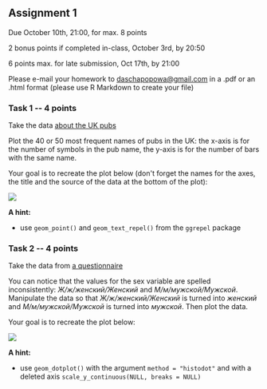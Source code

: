 ## Assignment 1

Due October 10th, 21:00, for max. 8 points

2 bonus points if completed in-class, October 3rd, by 20:50

6 points max. for late submission, Oct 17th, by 21:00

Please e-mail your homework to daschapopowa@gmail.com in a .pdf or an .html format (please use R Markdown to create your file)

### Task 1 -- 4 points

Take the data [about the UK pubs](https://raw.githubusercontent.com/dashapopova/Intro-to-R/main/assignment1/UK_pubs.csv)

Plot the 40 or 50 most frequent names of pubs in the UK: the x-axis is for the number of symbols in the pub name, the y-axis is for the number of bars with the same name.

Your goal is to recreate the plot below (don't forget the names for the axes, the title and the source of the data at the bottom of the plot):

![](https://github.com/dashapopova/Intro-to-R/blob/main/HWs/HW2/pubs.png)

**A hint:**

+ use ```geom_point()``` and ```geom_text_repel()``` from the ```ggrepel``` package

### Task 2 -- 4 points

Take the data from [a questionnaire](https://raw.githubusercontent.com/dashapopova/Intro-to-R/main/assignment1/mad_questionary.csv)

You can notice that the values for the sex variable are spelled inconsistently: *Ж/ж/женский/Женский* and *М/м/мужской/Мужской*. Manipulate the data so that *Ж/ж/женский/Женский* is turned into *женский* and *М/м/мужской/Мужской* is turned into *мужской*. Then plot the data.

Your goal is to recreate the plot below:

![](https://github.com/dashapopova/Intro-to-R/blob/main/HWs/HW2/questionnaire.png)

**A hint:**

+ use ```geom_dotplot()``` with the argument ```method = "histodot"``` and with a deleted axis ```scale_y_continuous(NULL, breaks = NULL)```

